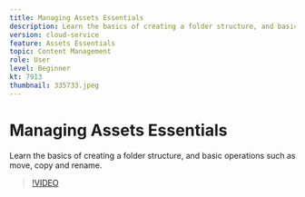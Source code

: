```yaml
---
title: Managing Assets Essentials
description: Learn the basics of creating a folder structure, and basic operations such as move, copy and rename.
version: cloud-service
feature: Assets Essentials
topic: Content Management
role: User
level: Beginner
kt: 7913
thumbnail: 335733.jpeg
---
```


# Managing Assets Essentials

Learn the basics of creating a folder structure, and basic operations such as move, copy and rename.

>[!VIDEO](https://video.tv.adobe.com/v/335733/?quality=12&learn=on)
